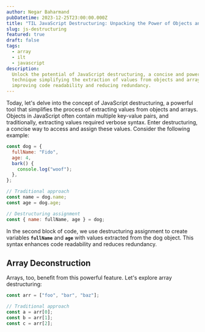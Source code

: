 ```yaml
---
author: Negar Baharmand
pubDatetime: 2023-12-25T23:00:00.000Z
title: "TIL JavaScript Destructuring: Unpacking the Power of Objects and Arrays"
slug: js-destructuring
featured: true
draft: false
tags:
  - array
  - ilt
  - javascript
description:
  Unlock the potential of JavaScript destructuring, a concise and powerful
  technique simplifying the extraction of values from objects and arrays,
  improving code readability and reducing redundancy.
---
```


Today, let's delve into the concept of JavaScript destructuring, a powerful tool that simplifies the process of extracting values from objects and arrays.
Objects in JavaScript often contain multiple key-value pairs, and traditionally, extracting values required verbose syntax. Enter destructuring, a concise way to access and assign these values. Consider the following example:

```javascript
const dog = {
  fullName: "Fido",
  age: 4,
  bark() {
    console.log("woof");
  },
};

// Traditional approach
const name = dog.name;
const age = dog.age;

// Destructuring assignment
const { name: fullName, age } = dog;
```

In the second block of code, we use destructuring assignment to create variables **`fullName`** and **`age`** with values extracted from the dog object. This syntax enhances code readability and reduces redundancy.

## Array Deconstruction

Arrays, too, benefit from this powerful feature. Let's explore array destructuring:

```javascript
const arr = ["foo", "bar", "baz"];

// Traditional approach
const a = arr[0];
const b = arr[1];
const c = arr[2];
```
